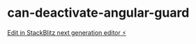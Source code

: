 # can-deactivate-angular-guard

[Edit in StackBlitz next generation editor ⚡️](https://stackblitz.com/~/github.com/RubenValls/can-deactivate-angular-guard)